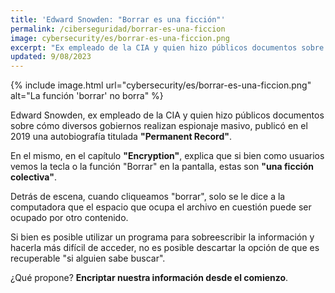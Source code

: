```yaml
---
title: 'Edward Snowden: "Borrar es una ficción"'
permalink: /ciberseguridad/borrar-es-una-ficcion
image: cybersecurity/es/borrar-es-una-ficcion.png
excerpt: "Ex empleado de la CIA y quien hizo públicos documentos sobre cómo diversos gobiernos realizan espionaje masivo, publicó en el 2019 una autobiografía titulada 'Permanent Record'."
updated: 9/08/2023
---
```


{% include image.html url="cybersecurity/es/borrar-es-una-ficcion.png" alt="La función 'borrar' no borra" %}

Edward Snowden, ex empleado de la CIA y quien hizo públicos documentos sobre cómo diversos gobiernos realizan espionaje masivo, publicó en el 2019 una autobiografía titulada **"Permanent Record"**.

En el mismo, en el capítulo **"Encryption"**, explica que si bien como usuarios vemos la tecla o la función "Borrar" en la pantalla, estas son **"una ficción colectiva"**.

Detrás de escena, cuando cliqueamos "borrar", solo se le dice a la computadora que el espacio que ocupa el archivo en cuestión puede ser ocupado por otro contenido.

Si bien es posible utilizar un programa para sobreescribir la información y hacerla más difícil de acceder, no es posible descartar la opción de que es recuperable "si alguien sabe buscar".

¿Qué propone? **Encriptar nuestra información desde el comienzo**.